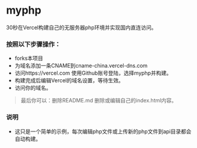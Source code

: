 # myphp
30秒在Vercel构建自己的无服务器php环境并实现国内直连访问。
### 按照以下步骤操作：
- forks本项目
- 为域名添加一条CNAME到cname-china.vercel-dns.com
- 访问https://vercel.com 使用Github账号登陆，选择myphp并构建。
- 构建完成后编辑Vercel的域名设置，等待生效。
- 访问你的域名。
> 最后你可以：删除README.md 删除或编辑自己的index.html内容。
### 说明
- 这只是一个简单的示例，每次编辑php文件或上传新的php文件到api目录都会自动构建。

